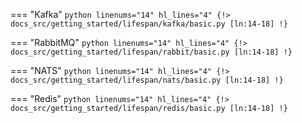=== "Kafka"
    ```python linenums="14" hl_lines="4"
    {!> docs_src/getting_started/lifespan/kafka/basic.py [ln:14-18] !}
    ```

=== "RabbitMQ"
    ```python linenums="14" hl_lines="4"
    {!> docs_src/getting_started/lifespan/rabbit/basic.py [ln:14-18] !}
    ```

=== "NATS"
    ```python linenums="14" hl_lines="4"
    {!> docs_src/getting_started/lifespan/nats/basic.py [ln:14-18] !}
    ```

=== "Redis"
    ```python linenums="14" hl_lines="4"
    {!> docs_src/getting_started/lifespan/redis/basic.py [ln:14-18] !}
    ```
